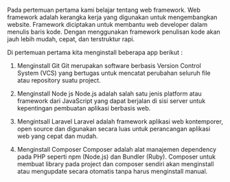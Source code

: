 Pada pertemuan pertama kami belajar tentang web framework. Web framework adalah kerangka kerja yang digunakan untuk mengembangkan website. Framework diciptakan untuk membantu web developer dalam menulis baris kode. Dengan menggunakan framework penulisan kode akan jauh lebih mudah, cepat, dan terstruktur rapi.

Di pertemuan pertama kita menginstall beberapa app berikut :

1. Menginstall Git
        Git merupakan software berbasis Version Control System (VCS) yang bertugas untuk mencatat perubahan seluruh file atau repository suatu project.

2. Menginstall Node js
        Node.js adalah salah satu jenis platform atau framework dari JavaScript yang dapat berjalan di sisi server untuk kepentingan pembuatan aplikasi berbasis web.

3. Mengintsall Laravel
        Laravel adalah framework aplikasi web kontemporer, open source dan digunakan secara luas untuk perancangan aplikasi web yang cepat dan mudah.

4. Menginstall Composer
        Composer adalah alat manajemen dependency pada PHP seperti npm (Node.js) dan Bundler (Ruby). Composer untuk membuat library pada project dan composer sendiri akan menginstall atau mengupdate secara otomatis tanpa harus menginstall manual.